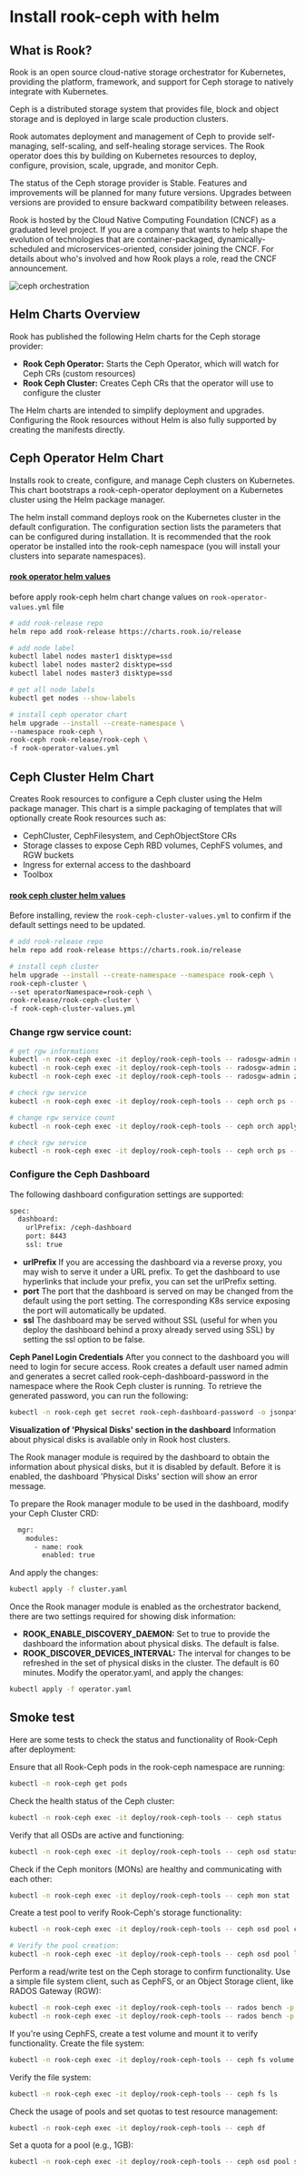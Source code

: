 # Install rook-ceph with helm

## What is Rook?
Rook is an open source cloud-native storage orchestrator for Kubernetes, providing the platform, framework, and support for Ceph storage to natively integrate with Kubernetes.

Ceph is a distributed storage system that provides file, block and object storage and is deployed in large scale production clusters.

Rook automates deployment and management of Ceph to provide self-managing, self-scaling, and self-healing storage services. The Rook operator does this by building on Kubernetes resources to deploy, configure, provision, scale, upgrade, and monitor Ceph.

The status of the Ceph storage provider is Stable. Features and improvements will be planned for many future versions. Upgrades between versions are provided to ensure backward compatibility between releases.

Rook is hosted by the Cloud Native Computing Foundation (CNCF) as a graduated level project. If you are a company that wants to help shape the evolution of technologies that are container-packaged, dynamically-scheduled and microservices-oriented, consider joining the CNCF. For details about who's involved and how Rook plays a role, read the CNCF announcement.

![ceph orchestration](../../../images/ceph-orchestrators.png)

## Helm Charts Overview
Rook has published the following Helm charts for the Ceph storage provider:

  - **Rook Ceph Operator:** Starts the Ceph Operator, which will watch for Ceph CRs (custom resources)
  - **Rook Ceph Cluster:** Creates Ceph CRs that the operator will use to configure the cluster

The Helm charts are intended to simplify deployment and upgrades. Configuring the Rook resources without Helm is also fully supported by creating the manifests directly.


## Ceph Operator Helm Chart

Installs rook to create, configure, and manage Ceph clusters on Kubernetes.
This chart bootstraps a rook-ceph-operator deployment on a Kubernetes cluster using the Helm package manager.


The helm install command deploys rook on the Kubernetes cluster in the default configuration. The configuration section lists the parameters that can be configured during installation. It is recommended that the rook operator be installed into the rook-ceph namespace (you will install your clusters into separate namespaces).


#### [rook operator helm values](https://github.com/rook/rook/blob/master/deploy/charts/rook-ceph/values.yaml)

before apply rook-ceph helm chart change values on `rook-operator-values.yml` file

```bash
# add rook-release repo
helm repo add rook-release https://charts.rook.io/release

# add node label
kubectl label nodes master1 disktype=ssd
kubectl label nodes master2 disktype=ssd
kubectl label nodes master3 disktype=ssd

# get all node labels
kubectl get nodes --show-labels

# install ceph operator chart
helm upgrade --install --create-namespace \
--namespace rook-ceph \
rook-ceph rook-release/rook-ceph \
-f rook-operator-values.yml
```

## Ceph Cluster Helm Chart
Creates Rook resources to configure a Ceph cluster using the Helm package manager. This chart is a simple packaging of templates that will optionally create Rook resources such as:

  - CephCluster, CephFilesystem, and CephObjectStore CRs
  - Storage classes to expose Ceph RBD volumes, CephFS volumes, and RGW buckets
  - Ingress for external access to the dashboard
  - Toolbox

#### [rook ceph cluster helm values](https://github.com/rook/rook/blob/master/deploy/charts/rook-ceph-cluster/values.yaml)

Before installing, review the `rook-ceph-cluster-values.yml` to confirm if the default settings need to be updated.

```bash
# add rook-release repo
helm repo add rook-release https://charts.rook.io/release

# install ceph cluster
helm upgrade --install --create-namespace --namespace rook-ceph \
rook-ceph-cluster \
--set operatorNamespace=rook-ceph \
rook-release/rook-ceph-cluster \
-f rook-ceph-cluster-values.yml
```

### Change rgw service count:
```bash
# get rgw informations
kubectl -n rook-ceph exec -it deploy/rook-ceph-tools -- radosgw-admin realm list
kubectl -n rook-ceph exec -it deploy/rook-ceph-tools -- radosgw-admin zonegroup list
kubectl -n rook-ceph exec -it deploy/rook-ceph-tools -- radosgw-admin zone list

# check rgw service
kubectl -n rook-ceph exec -it deploy/rook-ceph-tools -- ceph orch ps --daemon-type rgw

# change rgw service count
kubectl -n rook-ceph exec -it deploy/rook-ceph-tools -- ceph orch apply rgw ceph-objectstore --realm=ceph-objectstore --zone=ceph-objectstore --zonegroup=ceph-objectstore --placement="3 master1 master2 master3"

# check rgw service
kubectl -n rook-ceph exec -it deploy/rook-ceph-tools -- ceph orch ps --daemon-type rgw
```

### Configure the Ceph Dashboard
The following dashboard configuration settings are supported:
```bash
spec:
  dashboard:
    urlPrefix: /ceph-dashboard
    port: 8443
    ssl: true
```
  - **urlPrefix** If you are accessing the dashboard via a reverse proxy, you may wish to serve it under a URL prefix. To get the dashboard to use hyperlinks that include your prefix, you can set the urlPrefix setting.
  - **port** The port that the dashboard is served on may be changed from the default using the port setting. The corresponding K8s service exposing the port will automatically be updated.
  - **ssl** The dashboard may be served without SSL (useful for when you deploy the dashboard behind a proxy already served using SSL) by setting the ssl option to be false.



**Ceph Panel Login Credentials**
After you connect to the dashboard you will need to login for secure access. Rook creates a default user named admin and generates a secret called rook-ceph-dashboard-password in the namespace where the Rook Ceph cluster is running. To retrieve the generated password, you can run the following:
```bash
kubectl -n rook-ceph get secret rook-ceph-dashboard-password -o jsonpath="{['data']['password']}" | base64 --decode && echo
```

**Visualization of 'Physical Disks' section in the dashboard**
Information about physical disks is available only in Rook host clusters.

The Rook manager module is required by the dashboard to obtain the information about physical disks, but it is disabled by default. Before it is enabled, the dashboard 'Physical Disks' section will show an error message.

To prepare the Rook manager module to be used in the dashboard, modify your Ceph Cluster CRD:
```bash
  mgr:
    modules:
      - name: rook
        enabled: true
```
And apply the changes:
```bash
kubectl apply -f cluster.yaml
```
Once the Rook manager module is enabled as the orchestrator backend, there are two settings required for showing disk information:

  - **ROOK_ENABLE_DISCOVERY_DAEMON:** Set to true to provide the dashboard the information about physical disks. The default is false.
  - **ROOK_DISCOVER_DEVICES_INTERVAL:** The interval for changes to be refreshed in the set of physical disks in the cluster. The default is 60 minutes.
Modify the operator.yaml, and apply the changes:
```bash
kubectl apply -f operator.yaml
```

## Smoke test
Here are some tests to check the status and functionality of Rook-Ceph after deployment:

Ensure that all Rook-Ceph pods in the rook-ceph namespace are running:
```bash
kubectl -n rook-ceph get pods
```

Check the health status of the Ceph cluster:
```bash
kubectl -n rook-ceph exec -it deploy/rook-ceph-tools -- ceph status
```

Verify that all OSDs are active and functioning:
```bash
kubectl -n rook-ceph exec -it deploy/rook-ceph-tools -- ceph osd status
```

Check if the Ceph monitors (MONs) are healthy and communicating with each other:
```bash
kubectl -n rook-ceph exec -it deploy/rook-ceph-tools -- ceph mon stat
```

Create a test pool to verify Rook-Ceph's storage functionality:
```bash
kubectl -n rook-ceph exec -it deploy/rook-ceph-tools -- ceph osd pool create test-pool 64

# Verify the pool creation:
kubectl -n rook-ceph exec -it deploy/rook-ceph-tools -- ceph osd pool ls
```

Perform a read/write test on the Ceph storage to confirm functionality. Use a simple file system client, such as CephFS, or an Object Storage client, like RADOS Gateway (RGW):
```bash
kubectl -n rook-ceph exec -it deploy/rook-ceph-tools -- rados bench -p test-pool 10 write
kubectl -n rook-ceph exec -it deploy/rook-ceph-tools -- rados bench -p test-pool 10 seq
```

If you're using CephFS, create a test volume and mount it to verify functionality.
Create the file system:
```bash
kubectl -n rook-ceph exec -it deploy/rook-ceph-tools -- ceph fs volume create myfs
```

Verify the file system:
```bash
kubectl -n rook-ceph exec -it deploy/rook-ceph-tools -- ceph fs ls
```

Check the usage of pools and set quotas to test resource management:
```bash
kubectl -n rook-ceph exec -it deploy/rook-ceph-tools -- ceph df
```

Set a quota for a pool (e.g., 1GB):
```bash
kubectl -n rook-ceph exec -it deploy/rook-ceph-tools -- ceph osd pool set test-pool size 3
```